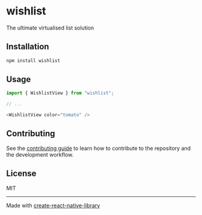 # wishlist
The ultimate virtualised list solution
## Installation

```sh
npm install wishlist
```

## Usage

```js
import { WishlistView } from "wishlist";

// ...

<WishlistView color="tomato" />
```

## Contributing

See the [contributing guide](CONTRIBUTING.md) to learn how to contribute to the repository and the development workflow.

## License

MIT

---

Made with [create-react-native-library](https://github.com/callstack/react-native-builder-bob)
